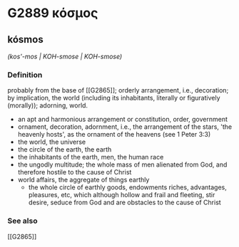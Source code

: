 # G2889 κόσμος

## kósmos

_(kos'-mos | KOH-smose | KOH-smose)_

### Definition

probably from the base of [[G2865]]; orderly arrangement, i.e., decoration; by implication, the world (including its inhabitants, literally or figuratively (morally)); adorning, world.

- an apt and harmonious arrangement or constitution, order, government
- ornament, decoration, adornment, i.e., the arrangement of the stars, 'the heavenly hosts', as the ornament of the heavens (see 1 Peter 3:3)
- the world, the universe
- the circle of the earth, the earth
- the inhabitants of the earth, men, the human race
- the ungodly multitude; the whole mass of men alienated from God, and therefore hostile to the cause of Christ
- world affairs, the aggregate of things earthly
  - the whole circle of earthly goods, endowments riches, advantages, pleasures, etc, which although hollow and frail and fleeting, stir desire, seduce from God and are obstacles to the cause of Christ

### See also

[[G2865]]

